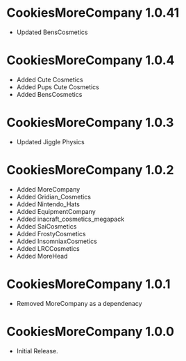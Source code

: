 # CookiesMoreCompany 1.0.41

- Updated BensCosmetics

# CookiesMoreCompany 1.0.4

- Added Cute Cosmetics
- Added Pups Cute Cosmetics
- Added BensCosmetics

# CookiesMoreCompany 1.0.3

- Updated Jiggle Physics

# CookiesMoreCompany 1.0.2

- Added MoreCompany
- Added Gridian_Cosmetics
- Added Nintendo_Hats
- Added EquipmentCompany
- Added inacraft_cosmetics_megapack
- Added SaiCosmetics
- Added FrostyCosmetics
- Added InsomniaxCosmetics
- Added LRCCosmetics
- Added MoreHead

# CookiesMoreCompany 1.0.1

- Removed MoreCompany as a dependenacy

# CookiesMoreCompany 1.0.0

- Initial Release.
